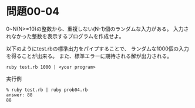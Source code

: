 # 問題00-04

0~N(N>=10)の整数から、重複しない(N-1)個のランダムな入力がある。
入力されなかった整数を表示するプログラムを作成せよ。


以下のようにtest.rbの標準出力をパイプすることで、
ランダムな1000個の入力を得ることが出来る。
また、標準エラーに期待される解が出力される。
```
ruby test.rb 1000 | <your program>
```


実行例
```
% ruby test.rb | ruby prob04.rb
answer: 88
88
```
